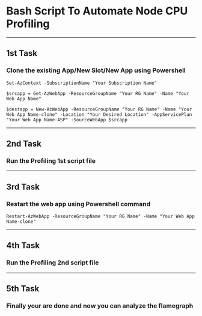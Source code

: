 # Bash Script To Automate Node CPU Profiling

*** 

## 1st Task
### Clone the existing App/New Slot/New App using Powershell
`Set-AzContext -SubscriptionName "Your Subscription Name"`

`$srcapp = Get-AzWebApp -ResourceGroupName "Your RG Name" -Name "Your Web App Name"`

`$destapp = New-AzWebApp -ResourceGroupName "Your RG Name" -Name "Your Web App Name-clone" -Location "Your Desired Location" -AppServicePlan "Your Web App Name-ASP" -SourceWebApp $srcapp`

***
## 2nd Task
### Run the Profiling 1st script file

***
## 3rd Task 
### Restart the web app using Powershell command
`Restart-AzWebApp -ResourceGroupName "Your RG Name" -Name "Your Web App Name-clone"`

***
## 4th Task
### Run the Profiling 2nd script file

***
## 5th Task 
### Finally your are done and now you can analyze the flamegraph